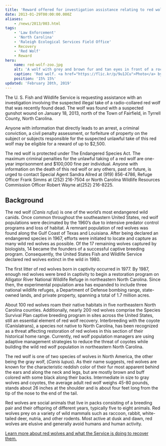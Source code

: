 ```yaml
---
title: 'Reward offered for investigation assistance relating to red wolf death'
date: 2013-01-29T00:00:00.000Z
aliases:
    - /news/2013/003.html
tags:
    - 'Law Enforcement'
    - 'North Carolina'
    - 'Raleigh Ecological Services Field Office'
    - Recovery
    - 'Red Wolf'
    - Reward
hero:
    name: red-wolf-zoo.jpg
    alt: 'A wolf with grey and brown fur and tan eyes in front of a rock wall.'
    caption: 'Red wolf. <a href="https://flic.kr/p/9u1JCu">Photo</a> by <a href="https://www.flickr.com/photos/ucumari/">Valerie</a>, <a href="https://creativecommons.org/licenses/by-nc-nd/2.0/">CC BY-NC-ND 2.0</a>.'
    position: '15% 15%'
updated: 'February 20th, 2019'
---
```


The U. S. Fish and Wildlife Service is requesting assistance with an investigation involving the suspected illegal take of a radio-collared red wolf that was recently found dead. The wolf was found with a suspected gunshot wound on January 18, 2013, north of the Town of Fairfield, in Tyrrell County, North Carolina.

Anyone with information that directly leads to an arrest, a criminal conviction, a civil penalty assessment, or forfeiture of property on the subject or subjects responsible for the suspected unlawful take of this red wolf may be eligible for a reward of up to $2,500.

The red wolf is protected under The Endangered Species Act. The maximum criminal penalties for the unlawful taking of a red wolf are one-year imprisonment and $100,000 fine per individual. Anyone with information on the death of this red wolf or any others, past or future, is urged to contact Special Agent Sandra Allred at (919) 856-4786, Refuge Officer Frank Simms at (252) 216-7504 or North Carolina Wildlife Resources Commission Officer Robert Wayne at(252) 216-8225.

## Background

The red wolf (*Canis rufus*) is one of the world’s most endangered wild canids. Once common throughout the southeastern United States, red wolf populations were decimated by the 1960’s due to intensive predator control programs and loss of habitat. A remnant population of red wolves was found along the Gulf Coast of Texas and Louisiana. After being declared an endangered species in 1967, efforts were initiated to locate and capture as many wild red wolves as possible. Of the 17 remaining wolves captured by biologists, 14 became the founders of a successful captive breeding program. Consequently, the United States Fish and Wildlife Service declared red wolves extinct in the wild in 1980.

The first litter of red wolves born in captivity occurred in 1977. By 1987, enough red wolves were bred in captivity to begin a restoration program on Alligator River National Wildlife Refuge in northeastern North Carolina. Since then, the experimental population area has expanded to include three national wildlife refuges, a Department of Defense bombing range, state-owned lands, and private property, spanning a total of 1.7 million acres.

About 100 red wolves roam their native habitats in five northeastern North Carolina counties. Additionally, nearly 200 red wolves comprise the Species Survival Plan captive breeding program in sites across the United States, still an essential element of red wolf recovery. Interbreeding with the coyote (Canislatrans), a species not native to North Carolina, has been recognized as a threat affecting restoration of red wolves in this section of their historical home range. Currently, red wolf population managers are using adaptive management strategies to reduce the threat of coyotes while building the wild red wolf population in northeastern North Carolina.

The red wolf is one of two species of wolves in North America, the other being the gray wolf, (*Canis lupus*). As their name suggests, red wolves are known for the characteristic reddish color of their fur most apparent behind the ears and along the neck and legs, but are mostly brown and buff colored with some black along their backs. Intermediate in size to gray wolves and coyotes, the average adult red wolf weighs 45-80 pounds, stands about 26 inches at the shoulder and is about four feet long from the tip of the nose to the end of the tail.

Red wolves are social animals that live in packs consisting of a breeding pair and their offspring of different years, typically five to eight animals. Red wolves prey on a variety of wild mammals such as raccoon, rabbit, white-tailed deer, nutria, and other rodents. Most active at dusk and dawn, red wolves are elusive and generally avoid humans and human activity.

[Learn more about red wolves and what the Service is doing to recover them.](/wildlife/mammal/red-wolf)
